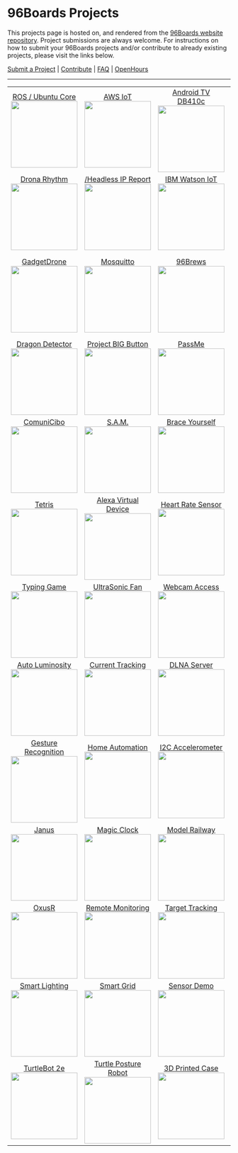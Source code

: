 # 96Boards Projects

This projects page is hosted on, and rendered from the [96Boards website repository](https://github.com/96boards/website/tree/master/96boards.org/Projects). Project submissions are always welcome. For instructions on how to submit your 96Boards projects and/or contribute to already existing projects, please visit the links below.

[Submit a Project](SUBMIT.md) | [Contribute](CONTRIBUTE.md) | [FAQ](FAQ.md) | [OpenHours](http://www.96boards.org/openhours/)

***

<table align="center">

<tr>

<td align="center"><a href="Archive/ROSProductionUbuntuCore/README.md">ROS / Ubuntu Core</a><br><img src="https://github.com/96boards/website/blob/master/96boards.org/Projects/Archive/ROSProductionUbuntuCore/Images/thumb.png?raw=true" data-canonical-src="https://github.com/96boards/website/blob/master/96boards.org/Projects/Archive/ROSProductionUbuntuCore/Images/thumb.png?raw=true" width="150" height="150" /></td>

<td align="center"><a href="Archive/AWSIoT/README.md">AWS IoT</a><br><img src="https://github.com/96boards/website/blob/master/96boards.org/Projects/Archive/AWSIoT/Images/thumb.png?raw=true" data-canonical-src="https://github.com/96boards/website/blob/master/96boards.org/Projects/Archive/AWSIoT/Images/thumb.png?raw=true" width="150" height="150" /></td>

<td align="center"><a href="Archive/AndroidTV/README.md">Android TV DB410c</a><br><img src="https://github.com/96boards/website/blob/master/96boards.org/Projects/Archive/AndroidTV/Images/thumb.png?raw=true" data-canonical-src="https://github.com/96boards/website/blob/master/96boards.org/Projects/Archive/AndroidTV/Images/thumb.png?raw=true" width="150" height="150" /></td>

<td align="center"><a href="Archive/AudioMezz/README.md">Audio Mezz</a><br><img src="https://github.com/96boards/website/blob/master/96boards.org/Projects/Archive/AudioMezz/Images/thumb.png?raw=true" data-canonical-src="https://github.com/96boards/website/blob/master/96boards.org/Projects/Archive/AudioMezz/Images/thumb.png?raw=true" width="150" height="150" /></td>

<td align="center"><a href="Archive/BreakerBall/README.md">BreakerBall</a><br><img src="https://github.com/96boards/website/blob/master/96boards.org/Projects/Archive/BreakerBall/Images/thumb.png?raw=true" data-canonical-src="https://github.com/96boards/website/blob/master/96boards.org/Projects/Archive/BreakerBall/Images/thumb.png?raw=true" width="150" height="150" /></td>

</tr>

<tr>

<td align="center"><a href="Archive/DronaRhythm/README.md">Drona Rhythm</a><br><img src="https://github.com/96boards/website/blob/master/96boards.org/Projects/Archive/DronaRhythm/Images/DronaRhythm_FrontPage.png?raw=true" data-canonical-src="https://github.com/96boards/website/blob/master/96boards.org/Projects/Archive/DronaRhythm/Images/DronaRhythm_FrontPage.png?raw=true" width="150" height="150" /></td>

<td align="center"><a href="Archive//HeadlessIPReport/README.md">/Headless IP Report</a><br><img src="https://github.com/96boards/website/blob/master/96boards.org/Projects/Archive/HeadlessIPReport/Images/HeadlessIP_FrontPage.png?raw=true" data-canonical-src="https://github.com/96boards/website/blob/master/96boards.org/Projects/Archive/HeadlessIPReport/Images/HeadlessIP_FrontPage.png?raw=true" width="150" height="150" /></td>

<td align="center"><a href="Archive/IBMWatsonIoT/README.md">IBM Watson IoT</a><br><img src="https://github.com/96boards/website/blob/master/96boards.org/Projects/Archive/IBMWatsonIoT/Images/IBMWatson_FrontPage.png?raw=true" data-canonical-src="https://github.com/96boards/website/blob/master/96boards.org/Projects/Archive/IBMWatsonIoT/Images/IBMWatson_FrontPage.png?raw=true" width="150" height="150" /></td>

<td align="center"><a href="Archive/SeeingEyeRobot/README.md">Seeing Eye Robot</a><br><img src="https://github.com/96boards/website/blob/master/96boards.org/Projects/Archive/SeeingEyeRobot/Images/SeeingEyeRobot_FrontPage.png?raw=true" data-canonical-src="https://github.com/96boards/website/blob/master/96boards.org/Projects/Archive/SeeingEyeRobot/Images/SeeingEyeRobot_FrontPage.png?raw=true" width="150" height="150" /></td>

<td align="center"><a href="Archive/SmartCap/README.md">Smart Cap</a><br><img src="https://github.com/96boards/website/blob/master/96boards.org/Projects/Archive/SmartCap/Images/SmartCap_FrontPage.png?raw=true" data-canonical-src="https://github.com/96boards/website/blob/master/96boards.org/Projects/Archive/SmartCap/Images/SmartCap_FrontPage.png?raw=true" width="150" height="150" /></td>

</tr>

<tr>

<td align="center"><a href="Archive/GadgetDrone/README.md">GadgetDrone</a><br><img src="https://github.com/96boards/website/blob/master/96boards.org/Projects/Archive/GadgetDrone/Images/DroneKit_BOM.png?raw=true" data-canonical-src="https://github.com/96boards/website/blob/master/96boards.org/Projects/Archive/GadgetDrone/Images/DroneKit_BOM.png?raw=true" width="150" height="150" /></td>

<td align="center"><a href="Archive/Mosquitto/README.md">Mosquitto</a><br><img src="https://github.com/96boards/website/blob/master/96boards.org/Projects/Archive/Mosquitto/Images/MQTT_FrontPage.png?raw=true" data-canonical-src="https://github.com/96boards/website/blob/master/96boards.org/Projects/Archive/Mosquitto/Images/MQTT_FrontPage.png?raw=true" width="150" height="150" /></td>

<td align="center"><a href="Archive/96Brews/README.md">96Brews</a><br><img src="https://github.com/96boards/website/blob/master/96boards.org/Projects/Archive/96Brews/Images/96Brews_FrontPage.png?raw=true" data-canonical-src="https://github.com/96boards/website/blob/master/96boards.org/Projects/Archive/96Brews/Images/96Brews_FrontPage.png?raw=true" width="150" height="150" /></td>

<td align="center"><a href="Archive/KVM/README.md">KVM</a><br><img src="https://github.com/96boards/website/blob/master/96boards.org/Projects/Archive/KVM/Images/KVM_FrontPage.png?raw=true" data-canonical-src="https://github.com/96boards/website/blob/master/96boards.org/Projects/Archive/KVM/Images/KVM_FrontPage.png?raw=true" width="150" height="150" /></td>

<td align="center"><a href="Archive/Docker96BoardsCE/README.md">Docker on 96Boards</a><br><img src="https://github.com/96boards/website/blob/master/96boards.org/Projects/Archive/Docker96BoardsCE/Images/Docker_FrontPage.jpg?raw=true" data-canonical-src="https://github.com/96boards/website/blob/master/96boards.org/Projects/Archive/Docker96BoardsCE/Images/Docker_FrontPage.jpg?raw=true" width="150" height="150" /></td>

</tr>

<tr>

<td align="center"><a href="Archive/DragonDetector/README.md">Dragon Detector</a><br><img src="https://github.com/96boards/website/blob/master/96boards.org/Projects/Archive/DragonDetector/Images/DragonDetector_FrontPage.png?raw=true" data-canonical-src="https://github.com/96boards/website/blob/master/96boards.org/Projects/Archive/DragonDetector/Images/DragonDetector_FrontPage.png?raw=true" width="150" height="150" /></td>

<td align="center"><a href="Archive/ProjectBIGButton/README.md">Project BIG Button</a><br><img src="https://github.com/96boards/website/blob/master/96boards.org/Projects/Archive/ProjectBIGButton/Images/ProjectBIGButton_FrontPage.png?raw=true" data-canonical-src="https://github.com/96boards/website/blob/master/96boards.org/Projects/Archive/ProjectBIGButton/Images/ProjectBIGButton_FrontPage.png?raw=true" width="150" height="150" /></td>

<td align="center"><a href="Archive/PassMe/README.md">PassMe</a><br><img src="https://github.com/96boards/website/blob/master/96boards.org/Projects/Archive/PassMe/Images/PassMe_FrontPage.png?raw=true" data-canonical-src="https://github.com/96boards/website/blob/master/96boards.org/Projects/Archive/PassMe/Images/PassMe_FrontPage.png?raw=true" width="150" height="150" /></td>

<td align="center"><a href="Archive/SmartBoiler/README.md">Smart Boiler</a><br><img src="https://github.com/96boards/website/blob/master/96boards.org/Projects/Archive/SmartBoiler/Images/SmartBoiler_FrontPage.png?raw=true" data-canonical-src="https://github.com/96boards/website/blob/master/96boards.org/Projects/Archive/SmartBoiler/Images/SmartBoiler_FrontPage.png?raw=true" width="150" height="150" /></td>

<td align="center"><a href="Archive/HomeLights/README.md">Home Lights</a><br><img src="https://github.com/96boards/website/blob/master/96boards.org/Projects/Archive/HomeLights/Images/HomeLights_FrontPage.png?raw=true" data-canonical-src="https://github.com/96boards/website/blob/master/96boards.org/Projects/Archive/HomeLights/Images/HomeLights_FrontPage.png?raw=true" width="150" height="150" /></td>

</tr>

<tr>

<td align="center"><a href="Archive/ComuniCibo/README.md">ComuniCibo</a><br><img src="https://github.com/96boards/website/blob/master/96boards.org/Projects/Archive/ComuniCibo/Images/ComuniCibo_FrontPage.png?raw=true" data-canonical-src="https://github.com/96boards/website/blob/master/96boards.org/Projects/Archive/ComuniCibo/Images/ComuniCibo_FrontPage.png?raw=true" width="150" height="150" /></td>

<td align="center"><a href="Archive/SAM/README.md">S.A.M.</a><br><img src="https://github.com/96boards/website/blob/master/96boards.org/Projects/Archive/SAM/Images/SAM_FrontPage.png?raw=true" data-canonical-src="https://github.com/96boards/website/blob/master/96boards.org/Projects/Archive/SAM/Images/SAM_FrontPage.png?raw=true" width="150" height="150" /></td>

<td align="center"><a href="Archive/BraceYourself/README.md">Brace Yourself</a><br><img src="https://github.com/96boards/website/blob/master/96boards.org/Projects/Archive/BraceYourself/Images/BraceYourself_FrontPage.png?raw=true" data-canonical-src="https://github.com/96boards/website/blob/master/96boards.org/Projects/Archive/BraceYourself/Images/BraceYourself_FrontPage.png?raw=true" width="150" height="150" /></td>

<td align="center"><a href="Archive/SuperParking/README.md">Super Parking</a><br><img src="https://github.com/96boards/website/blob/master/96boards.org/Projects/Archive/SuperParking/Images/SuperParking_FrontPage.png?raw=true" data-canonical-src="https://github.com/96boards/website/blob/master/96boards.org/Projects/Archive/SuperParking/Images/SuperParking_FrontPage.png?raw=true" width="150" height="150" /></td>

<td align="center"><a href="Archive/SmartWeatherDisplaySystem/README.md">Weather Display</a><br><img src="https://github.com/96boards/website/blob/master/96boards.org/Projects/Archive/SmartWeatherDisplaySystem/Images/SmartWeather_FrontPage.png?raw=true" data-canonical-src="https://github.com/96boards/website/blob/master/96boards.org/Projects/Archive/SmartWeatherDisplaySystem/Images/SmartWeather_FrontPage.png?raw=true" width="150" height="150" /></td>

</tr>

<tr>

<td align="center"><a href="Archive/Tetris/README.md">Tetris</a><br><img src="https://github.com/96boards/website/blob/master/96boards.org/Projects/Archive/Tetris/Images/Tetris_FrontPage.png?raw=true" data-canonical-src="https://github.com/96boards/website/blob/master/96boards.org/Projects/Archive/Tetris/Images/Tetris_FrontPage.png?raw=true" width="150" height="150" /></td>

<td align="center"><a href="Archive/AmazonAlexaVirtualDevice/README.md">Alexa Virtual Device</a><br><img src="https://github.com/96boards/website/blob/master/96boards.org/Projects/Archive/AmazonAlexaVirtualDevice/Images/AmazonAlexa_FrontPage.png?raw=true" data-canonical-src="https://github.com/96boards/website/blob/master/96boards.org/Projects/Archive/AmazonAlexaVirtualDevice/Images/AmazonAlexa_FrontPage.png?raw=true" width="150" height="150" /></td>

<td align="center"><a href="Archive/EmulatorBLEHeartRateSensor/README.md">Heart Rate Sensor</a><br><img src="https://github.com/96boards/website/blob/master/96boards.org/Projects/Archive/EmulatorBLEHeartRateSensor/Images/EmulatingBLEHeartRateSensor_FrontPage.png?raw=true" data-canonical-src="https://github.com/96boards/website/blob/master/96boards.org/Projects/Archive/EmulatorBLEHeartRateSensor/Images/EmulatingBLEHeartRateSensor_FrontPage.png?raw=true" width="150" height="150" /></td>

<td align="center"><a href="Archive/FlameRecognition/README.md">Flame Recognition</a><br><img src="https://github.com/96boards/website/blob/master/96boards.org/Projects/Archive/FlameRecognition/Images/FlameRecognition_FrontPage.png?raw=true" data-canonical-src="https://github.com/96boards/website/blob/master/96boards.org/Projects/Archive/FlameRecognition/Images/FlameRecognition_FrontPage.png?raw=true" width="150" height="150" /></td>

<td align="center"><a href="Archive/LaserImageingandModeling/README.md">Laser Image/Model</a><br><img src="https://github.com/96boards/website/blob/master/96boards.org/Projects/Archive/LaserImageingandModeling/Images/LaserImaging_FrontPage.png?raw=true" data-canonical-src="https://github.com/96boards/website/blob/master/96boards.org/Projects/Archive/LaserImageingandModeling/Images/LaserImaging_FrontPage.png?raw=true" width="150" height="150" /></td>

</tr>

<tr>

<td align="center"><a href="Archive/TypingGame/README.md">Typing Game</a><br><img src="https://github.com/96boards/website/blob/master/96boards.org/Projects/Archive/TypingGame/Images/TypingGame_FrontPage.png?raw=true" data-canonical-src="https://github.com/96boards/website/blob/master/96boards.org/Projects/Archive/TypingGame/Images/TypingGame_FrontPage.png?raw=true" width="150" height="150" /></td>

<td align="center"><a href="Archive/UltraSonicFan/README.md">UltraSonic Fan</a><br><img src="https://github.com/96boards/website/blob/master/96boards.org/Projects/Archive/UltraSonicFan/Images/UltraSonicFan_FrontPage.png?raw=true" data-canonical-src="https://github.com/96boards/website/blob/master/96boards.org/Projects/Archive/UltraSonicFan/Images/UltraSonicFan_FrontPage.png?raw=true" width="150" height="150" /></td>

<td align="center"><a href="Archive/WebcamBrowserAccess/README.md">Webcam Access</a><br><img src="https://github.com/96boards/website/blob/master/96boards.org/Projects/Archive/WebcamBrowserAccess/Images/BrowserWebcamAccess_FrontPage.png?raw=true" data-canonical-src="https://github.com/96boards/website/blob/master/96boards.org/Projects/Archive/WebcamBrowserAccess/Images/BrowserWebcamAccess_FrontPage.png?raw=true" width="150" height="150" /></td>

<td align="center"><a href="Archive/AOSPTVHikey/README.md">HiKey AOSP TV</a><br><img src="https://github.com/96boards/website/blob/master/96boards.org/Projects/Archive/AOSPTVHikey/Images/AOSPTV_FrontPage.png?raw=true" data-canonical-src="https://github.com/96boards/website/blob/master/96boards.org/Projects/Archive/AOSPTVHikey/Images/AOSPTV_FrontPage.png?raw=true" width="150" height="150" /></td>

<td align="center"><a href="Archive/AutoBreathalyzer/README.md">Auto Breathalyzer</a><br><img src="https://github.com/96boards/website/blob/master/96boards.org/Projects/Archive/AutoBreathalyzer/Images/AutoBreathalyzer_FrontPage.png?raw=true" data-canonical-src="https://github.com/96boards/website/blob/master/96boards.org/Projects/Archive/AutoBreathalyzer/Images/AutoBreathalyzer_FrontPage.png?raw=true" width="150" height="150" /></td>

</tr>

<tr>

<td align="center"><a href="Archive/AutoLuminosity/README.md">Auto Luminosity</a><br><img src="https://github.com/96boards/website/blob/master/96boards.org/Projects/Archive/AutoLuminosity/Images/AutoLuminosity_FrontPage.png?raw=true" data-canonical-src="https://github.com/96boards/website/blob/master/96boards.org/Projects/Archive/AutoLuminosity/Images/AutoLuminosity_FrontPage.png?raw=true" width="150" height="150" /></td>

<td align="center"><a href="Archive/CurrentTracking/README.md">Current Tracking</a><br><img src="https://github.com/96boards/website/blob/master/96boards.org/Projects/Archive/CurrentTracking/Images/CurrentTracking_FrontPage.png?raw=true" data-canonical-src="https://github.com/96boards/website/blob/master/96boards.org/Projects/Archive/CurrentTracking/Images/CurrentTracking_FrontPage.png?raw=true" width="150" height="150" /></td>

<td align="center"><a href="Archive/DLNAMediaServer/README.md">DLNA Server</a><br><img src="https://github.com/96boards/website/blob/master/96boards.org/Projects/Archive/DLNAMediaServer/Images/DLNAServer_FrontPage1.png?raw=true" data-canonical-src="https://github.com/96boards/website/blob/master/96boards.org/Projects/Archive/DLNAMediaServer/Images/DLNAServer_FrontPage1.png?raw=true" width="150" height="150" /></td>

<td align="center"><a href="Archive/DigitalAlbum/README.md">Digital Album</a><br><img src="https://github.com/96boards/website/blob/master/96boards.org/Projects/Archive/DigitalAlbum/Images/DigitalAlbum_FrontPage1.png?raw=true" data-canonical-src="https://github.com/96boards/website/blob/master/96boards.org/Projects/Archive/DigitalAlbum/Images/DigitalAlbum_FrontPage1.png?raw=true" width="150" height="150" /></td>

<td align="center"><a href="Archive/GPIOSTEMWorkshop/README.md">STEM Workshop</a><br><img src="https://github.com/96boards/website/blob/master/96boards.org/Projects/Archive/GPIOSTEMWorkshop/Images/GPIOWorkshop_FrontPage.png?raw=true" data-canonical-src="https://github.com/96boards/website/blob/master/96boards.org/Projects/Archive/GPIOSTEMWorkshop/Images/GPIOWorkshop_FrontPage.png?raw=true" width="150" height="150" /></td>

</tr>

<tr>

<td align="center"><a href="Archive/HandGestureRecognition/README.md">Gesture Recognition</a><br><img src="https://github.com/96boards/website/blob/master/96boards.org/Projects/Archive/HandGestureRecognition/Images/HandGestureRecognition_FrontPage.png?raw=true" data-canonical-src="https://github.com/96boards/website/blob/master/96boards.org/Projects/Archive/HandGestureRecognition/Images/HandGestureRecognition_FrontPage.png?raw=true" width="150" height="150" /></td>

<td align="center"><a href="Archive/HomeAutomation/README.md">Home Automation</a><br><img src="https://github.com/96boards/website/blob/master/96boards.org/Projects/Archive/HomeAutomation/Images/HomeAutomation_FrontPage.png?raw=true" data-canonical-src="https://github.com/96boards/website/blob/master/96boards.org/Projects/Archive/HomeAutomation/Images/HomeAutomation_FrontPage.png?raw=true" width="150" height="150" /></td>

<td align="center"><a href="Archive/I2CAccelerometer/README.md">I2C Accelerometer</a><br><img src="https://github.com/96boards/website/blob/master/96boards.org/Projects/Archive/I2CAccelerometer/Images/I2CAccel_FrontPage.png?raw=true" data-canonical-src="https://github.com/96boards/website/blob/master/96boards.org/Projects/Archive/I2CAccelerometer/Images/I2CAccel_FrontPage.png?raw=true" width="150" height="150" /></td>

<td align="center"><a href="Archive/e-BillBreaker/README.md">HiKey AOSP TV</a><br><img src="https://github.com/96boards/website/blob/master/96boards.org/Projects/Archive/e-BillBreaker/Images/BillBreaker_FrontPage1.png?raw=true" data-canonical-src="https://github.com/96boards/website/blob/master/96boards.org/Projects/Archive/e-BillBreaker/Images/BillBreaker_FrontPage1.png?raw=true" width="150" height="150" /></td>

<td align="center"><a href="Archive/IBMWatsonSensorRead/README.md">IBM Watson</a><br><img src="https://github.com/96boards/website/blob/master/96boards.org/Projects/Archive/IBMWatsonSensorRead/Images/IBMWatson_FrontPage.png?raw=true" data-canonical-src="https://github.com/96boards/website/blob/master/96boards.org/Projects/Archive/IBMWatsonSensorRead/Images/IBMWatson_FrontPage.png?raw=true" width="150" height="150" /></td>

</tr>

<tr>

<td align="center"><a href="Archive/Janus/README.md">Janus</a><br><img src="https://github.com/96boards/website/blob/master/96boards.org/Projects/Archive/Janus/Images/Janus_FrontPage.png?raw=true" data-canonical-src="https://github.com/96boards/website/blob/master/96boards.org/Projects/Archive/Janus/Images/Janus_FrontPage.png?raw=true" width="150" height="150" /></td>

<td align="center"><a href="Archive/MagicCheck-inClock/README.md">Magic Clock</a><br><img src="https://github.com/96boards/website/blob/master/96boards.org/Projects/Archive/MagicCheck-inClock/Images/MagicClock_FrontPage.png?raw=true" data-canonical-src="https://github.com/96boards/website/blob/master/96boards.org/Projects/Archive/MagicCheck-inClock/Images/MagicClock_FrontPage.png?raw=true" width="150" height="150" /></td>

<td align="center"><a href="Archive/ModelRailway/README.md">Model Railway</a><br><img src="https://github.com/96boards/website/blob/master/96boards.org/Projects/Archive/ModelRailway/Images/ModelRailway_FrontPage.png?raw=true" data-canonical-src="https://github.com/96boards/website/blob/master/96boards.org/Projects/Archive/ModelRailway/Images/ModelRailway_FrontPage.png?raw=true" width="150" height="150" /></td>

<td align="center"><a href="Archive/NFCSmartAccess/README.md">NFC Smart Access</a><br><img src="https://github.com/96boards/website/blob/master/96boards.org/Projects/Archive/NFCSmartAccess/Images/NFC_FrontPage.png?raw=true" data-canonical-src="https://github.com/96boards/website/blob/master/96boards.org/Projects/Archive/NFCSmartAccess/Images/NFC_FrontPage.png?raw=true" width="150" height="150" /></td>

<td align="center"><a href="Archive/NeedyTrashcan/README.md">Needy Trashcan</a><br><img src="https://github.com/96boards/website/blob/master/96boards.org/Projects/Archive/NeedyTrashcan/Images/NeedyTrashcan_FrontPage.png?raw=true" data-canonical-src="https://github.com/96boards/website/blob/master/96boards.org/Projects/Archive/NeedyTrashcan/Images/NeedyTrashcan_FrontPage.png?raw=true" width="150" height="150" /></td>

</tr>

<tr>

<td align="center"><a href="Archive/OxusR/README.md">OxusR</a><br><img src="https://github.com/96boards/website/blob/master/96boards.org/Projects/Archive/OxusR/Images/OXUS_FrontPage.png?raw=true" data-canonical-src="https://github.com/96boards/website/blob/master/96boards.org/Projects/Archive/OxusR/Images/OXUS_FrontPage.png?raw=true" width="150" height="150" /></td>

<td align="center"><a href="Archive/RemoteMonitoring/README.md">Remote Monitoring</a><br><img src="https://github.com/96boards/website/blob/master/96boards.org/Projects/Archive/RemoteMonitoring/Images/RemoteMonitor_FrontPage.png?raw=true" data-canonical-src="https://github.com/96boards/website/blob/master/96boards.org/Projects/Archive/RemoteMonitoring/Images/RemoteMonitor_FrontPage.png?raw=true" width="150" height="150" /></td>

<td align="center"><a href="Archive/RemoteVideoTargetTracking/README.md">Target Tracking</a><br><img src="https://github.com/96boards/website/blob/master/96boards.org/Projects/Archive/RemoteVideoTargetTracking/Images/VideoMonitor_FrontPage.png?raw=true" data-canonical-src="https://github.com/96boards/website/blob/master/96boards.org/Projects/Archive/RemoteVideoTargetTracking/Images/VideoMonitor_FrontPage.png?raw=true" width="150" height="150" /></td>

<td align="center"><a href="Archive/Vision4all/README.md">Vision 4all</a><br><img src="https://github.com/96boards/website/blob/master/96boards.org/Projects/Archive/Vision4all/Images/Vision4all_FrontPage.png?raw=true" data-canonical-src="https://github.com/96boards/website/blob/master/96boards.org/Projects/Archive/Vision4all/Images/Vision4all_FrontPage.png?raw=true" width="150" height="150" /></td>

<td align="center"><a href="Archive/SunlightSensor/README.md">Sunlight Sensor</a><br><img src="https://github.com/96boards/website/blob/master/96boards.org/Projects/Archive/SunlightSensor/Images/SunlightSensor_FrontPage.png?raw=true" data-canonical-src="https://github.com/96boards/website/blob/master/96boards.org/Projects/Archive/SunlightSensor/Images/SunlightSensor_FrontPage.png?raw=true" width="150" height="150" /></td>

</tr>

<tr>

<td align="center"><a href="Archive/SmartLighting/README.md">Smart Lighting</a><br><img src="https://github.com/96boards/website/blob/master/96boards.org/Projects/Archive/SmartLighting/Images/SmartLight_FrontPage.png?raw=true" data-canonical-src="https://github.com/96boards/website/blob/master/96boards.org/Projects/Archive/SmartLighting/Images/SmartLight_FrontPage.png?raw=true" width="150" height="150" /></td>

<td align="center"><a href="Archive/SmartGridEnergyMeter/README.md">Smart Grid</a><br><img src="https://github.com/96boards/website/blob/master/96boards.org/Projects/Archive/SmartGridEnergyMeter/Images/SmartGrid_FrontPage.png?raw=true" data-canonical-src="https://github.com/96boards/website/blob/master/96boards.org/Projects/Archive/SmartGridEnergyMeter/Images/SmartGrid_FrontPage.png?raw=true" width="150" height="150" /></td>

<td align="center"><a href="Archive/SensorDemo/README.md">Sensor Demo</a><br><img src="https://github.com/96boards/website/blob/master/96boards.org/Projects/Archive/SensorDemo/Images/SensorDemo_FrontPage.png?raw=true" data-canonical-src="https://github.com/96boards/website/blob/master/96boards.org/Projects/Archive/SensorDemo/Images/SensorDemo_FrontPage.png?raw=true" width="150" height="150" /></td>

<td align="center"><a href="Archive/ROVWindowsIoT/README.md">ROV Windows IoT</a><br><img src="https://github.com/96boards/website/blob/master/96boards.org/Projects/Archive/ROVWindowsIoT/Images/ROV_FrontPage.png?raw=true" data-canonical-src="https://github.com/96boards/website/blob/master/96boards.org/Projects/Archive/ROVWindowsIoT/Images/ROV_FrontPage.png?raw=true" width="150" height="150" /></td>

<td align="center"><a href="Archive/WinIoTNetwork/README.md">Win IoT Network</a><br><img src="https://github.com/96boards/website/blob/master/96boards.org/Projects/Archive/WinIoTNetwork/Images/WindowsIoT_FrontPage.png?raw=true" data-canonical-src="https://github.com/96boards/website/blob/master/96boards.org/Projects/Archive/WinIoTNetwork/Images/WindowsIoT_FrontPage.png?raw=true" width="150" height="150" /></td>

</tr>

<tr>

<td align="center"><a href="Archive/TurtleBot2e/README.md">TurtleBot 2e</a><br><img src="https://github.com/96boards/website/blob/master/96boards.org/Projects/Archive/TurtleBot2e/Images/Turtlebot2e_FrontPage.png?raw=true" data-canonical-src="https://github.com/96boards/website/blob/master/96boards.org/Projects/Archive/TurtleBot2e/Images/Turtlebot2e_FrontPage.png?raw=true" width="150" height="150" /></td>

<td align="center"><a href="Archive/TurtlePostureRobot/README.md">Turtle Posture Robot</a><br><img src="https://github.com/96boards/website/blob/master/96boards.org/Projects/Archive/TurtlePostureRobot/Images/TurtlePostureBot_FrontPage.png?raw=true" data-canonical-src="https://github.com/96boards/website/blob/master/96boards.org/Projects/Archive/TurtlePostureRobot/Images/TurtlePostureBot_FrontPage.png?raw=true" width="150" height="150" /></td>

<td align="center"><a href="Archive/3DPrintCase/README.md">3D Printed Case</a><br><img src="https://github.com/96boards/website/blob/master/96boards.org/Projects/Archive/3DPrintCase/Images/3DPrintCase_FrontPage.png?raw=true" data-canonical-src="https://github.com/96boards/website/blob/master/96boards.org/Projects/Archive/3DPrintCase/Images/3DPrintCase_FrontPage.png?raw=true" width="150" height="150" /></td>

<td align="center"><a href="SUBMIT.md">Submit your project!</a><br><img src="https://github.com/96boards/website/blob/master/96boards.org/Projects/Template/Images/Share_image.png?raw=true" data-canonical-src="https://github.com/96boards/website/blob/master/96boards.org/Projects/Template/Images/Share_image.png?raw=true" width="150" height="150" /></td>

<td align="center"><a href="SUBMIT.md">Submit your project!</a><br><img src="https://github.com/96boards/website/blob/master/96boards.org/Projects/Template/Images/Share_image.png?raw=true" data-canonical-src="https://github.com/96boards/website/blob/master/96boards.org/Projects/Template/Images/Share_image.png?raw=true" width="150" height="150" /></td>

</tr>


</table>




